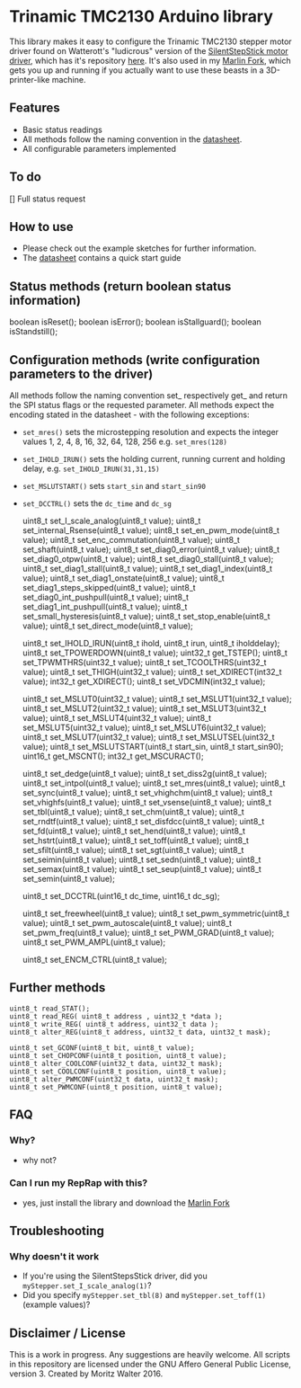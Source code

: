 # Trinamic TMC2130 Arduino library
This library makes it easy to configure the Trinamic TMC2130 stepper motor driver found on Watterott's "ludicrous" version of the [SilentStepStick motor driver](http://www.watterott.com/de/SilentStepStick-TMC2130), which has it's repository [here](https://github.com/watterott/SilentStepStick). It's also used in my [Marlin Fork](https://github.com/makertum/Marlin), which gets you up and running if you actually want to use these beasts in a 3D-printer-like machine.

## Features
- Basic status readings
- All methods follow the naming convention in the [datasheet](http://www.trinamic.com/_articles/products/integrated-circuits/tmc2130/_datasheet/TMC2130_datasheet.pdf).
- All configurable parameters implemented

## To do
[] Full status request

## How to use
-	Please check out the example sketches for further information.
- The [datasheet](http://www.trinamic.com/_articles/products/integrated-circuits/tmc2130/_datasheet/TMC2130_datasheet.pdf) contains a quick start guide

## Status methods (return boolean status information)
  boolean isReset();
  boolean isError();
  boolean isStallguard();
  boolean isStandstill();

## Configuration methods (write configuration parameters to the driver)
All methods follow the naming convention set_<name of parameter as stated in the datasheet> respectively get_<name of parameter> and return the SPI status flags or the requested parameter.
All methods expect the encoding stated in the datasheet - with the following exceptions:
- `set_mres()` sets the microstepping resolution and expects the integer values 1, 2, 4, 8, 16, 32, 64, 128, 256 e.g. `set_mres(128)`
- `set_IHOLD_IRUN()` sets the holding current, running current and holding delay, e.g. `set_IHOLD_IRUN(31,31,15)`
- `set_MSLUTSTART()` sets `start_sin` and `start_sin90`
- `set_DCCTRL()` sets the `dc_time` and `dc_sg` 

	uint8_t set_I_scale_analog(uint8_t value);
	uint8_t set_internal_Rsense(uint8_t value);
	uint8_t set_en_pwm_mode(uint8_t value);
	uint8_t set_enc_commutation(uint8_t value);
	uint8_t set_shaft(uint8_t value);
	uint8_t set_diag0_error(uint8_t value);
	uint8_t set_diag0_otpw(uint8_t value);
	uint8_t set_diag0_stall(uint8_t value);
	uint8_t set_diag1_stall(uint8_t value);
	uint8_t set_diag1_index(uint8_t value);
	uint8_t set_diag1_onstate(uint8_t value);
	uint8_t set_diag1_steps_skipped(uint8_t value);
	uint8_t set_diag0_int_pushpull(uint8_t value);
	uint8_t set_diag1_int_pushpull(uint8_t value);
	uint8_t set_small_hysteresis(uint8_t value);
	uint8_t set_stop_enable(uint8_t value);
	uint8_t set_direct_mode(uint8_t value);

	uint8_t set_IHOLD_IRUN(uint8_t ihold, uint8_t irun, uint8_t iholddelay);
	uint8_t set_TPOWERDOWN(uint8_t value);
	uint32_t get_TSTEP();
	uint8_t set_TPWMTHRS(uint32_t value);
	uint8_t set_TCOOLTHRS(uint32_t value);
	uint8_t set_THIGH(uint32_t value);
	uint8_t set_XDIRECT(int32_t value);
	int32_t get_XDIRECT();
	uint8_t set_VDCMIN(int32_t value);

	uint8_t set_MSLUT0(uint32_t value);
	uint8_t set_MSLUT1(uint32_t value);
	uint8_t set_MSLUT2(uint32_t value);
	uint8_t set_MSLUT3(uint32_t value);
	uint8_t set_MSLUT4(uint32_t value);
	uint8_t set_MSLUT5(uint32_t value);
	uint8_t set_MSLUT6(uint32_t value);
	uint8_t set_MSLUT7(uint32_t value);
	uint8_t set_MSLUTSEL(uint32_t value);
	uint8_t set_MSLUTSTART(uint8_t start_sin, uint8_t start_sin90);
	uint16_t get_MSCNT();
	int32_t get_MSCURACT();

	uint8_t set_dedge(uint8_t value);
	uint8_t set_diss2g(uint8_t value);
	uint8_t set_intpol(uint8_t value);
	uint8_t set_mres(uint8_t value);
	uint8_t set_sync(uint8_t value);
	uint8_t set_vhighchm(uint8_t value);
	uint8_t set_vhighfs(uint8_t value);
	uint8_t set_vsense(uint8_t value);
	uint8_t set_tbl(uint8_t value);
	uint8_t set_chm(uint8_t value);
	uint8_t set_rndtf(uint8_t value);
	uint8_t set_disfdcc(uint8_t value);
	uint8_t set_fd(uint8_t value);
	uint8_t set_hend(uint8_t value);
	uint8_t set_hstrt(uint8_t value);
	uint8_t set_toff(uint8_t value);
	uint8_t set_sfilt(uint8_t value);
	uint8_t set_sgt(uint8_t value);
	uint8_t set_seimin(uint8_t value);
	uint8_t set_sedn(uint8_t value);
	uint8_t set_semax(uint8_t value);
	uint8_t set_seup(uint8_t value);
	uint8_t set_semin(uint8_t value);

	uint8_t set_DCCTRL(uint16_t dc_time, uint16_t dc_sg);

	uint8_t set_freewheel(uint8_t value);
	uint8_t set_pwm_symmetric(uint8_t value);
	uint8_t set_pwm_autoscale(uint8_t value);
	uint8_t set_pwm_freq(uint8_t value);
	uint8_t set_PWM_GRAD(uint8_t value);
	uint8_t set_PWM_AMPL(uint8_t value);

	uint8_t set_ENCM_CTRL(uint8_t value);

## Further methods

	uint8_t read_STAT();
	uint8_t read_REG( uint8_t address , uint32_t *data );
	uint8_t write_REG( uint8_t address, uint32_t data );
	uint8_t alter_REG(uint8_t address, uint32_t data, uint32_t mask);
	
	uint8_t set_GCONF(uint8_t bit, uint8_t value);
	uint8_t set_CHOPCONF(uint8_t position, uint8_t value);
	uint8_t alter_COOLCONF(uint32_t data, uint32_t mask);
	uint8_t set_COOLCONF(uint8_t position, uint8_t value);
	uint8_t alter_PWMCONF(uint32_t data, uint32_t mask);
	uint8_t set_PWMCONF(uint8_t position, uint8_t value);

## FAQ

### Why?
- why not?

### Can I run my RepRap with this?
- yes, just install the library and download the [Marlin Fork](https://github.com/makertum/Marlin)

## Troubleshooting

### Why doesn't it work
- If you're using the SilentStepsStick driver, did you `myStepper.set_I_scale_analog(1)`?
- Did you specify `myStepper.set_tbl(8)` and `myStepper.set_toff(1)` (example values)?

## Disclaimer / License
This is a work in progress. Any suggestions are heavily welcome. All scripts in this repository are licensed under the GNU Affero General Public License, version 3. Created by Moritz Walter 2016.
